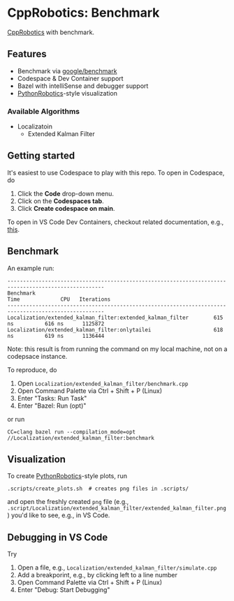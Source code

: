 # CppRobotics: Benchmark

[CppRobotics](https://github.com/onlytailei/CppRobotics) with benchmark.

## Features

- Benchmark via [google/benchmark](https://github.com/google/benchmark)
- Codespace & Dev Container support
- Bazel with intelliSense and debugger support
- [PythonRobotics](https://github.com/AtsushiSakai/PythonRobotics)-style visualization 

### Available Algorithms

- Localizatoin
    - Extended Kalman Filter

## Getting started

It's easiest to use Codespace to play with this repo.
To open in Codespace, do

1. Click the **Code** drop-down menu.
1. Click on the **Codespaces tab**.
1. Click **Create codespace on main**.

To open in VS Code Dev Containers, checkout related documentation, e.g., [this](https://github.com/microsoft/vscode-remote-try-cpp/tree/main#vs-code-dev-containers).

## Benchmark

An example run:

```
-----------------------------------------------------------------------------------------------------
Benchmark                                                           Time             CPU   Iterations
-----------------------------------------------------------------------------------------------------
Localization/extended_kalman_filter:extended_kalman_filter        615 ns          616 ns      1125872
Localization/extended_kalman_filter:onlytailei                    618 ns          619 ns      1136444
```
Note: this result is from running the command on my local machine, not on a codepsace instance.

To reproduce, do

1. Open `Localization/extended_kalman_filter/benchmark.cpp`
1. Open Command Palette via Ctrl + Shift + P (Linux)
1. Enter "Tasks: Run Task"
1. Enter "Bazel: Run (opt)"

or run

```
CC=clang bazel run --compilation_mode=opt //Localization/extended_kalman_filter:benchmark
```

## Visualization

To create [PythonRobotics](https://github.com/AtsushiSakai/PythonRobotics)-style plots, run

```
.scripts/create_plots.sh  # creates png files in .scripts/
```

and open the freshly created `png` file (e.g., `.script/Localization/extended_kalman_filter/extended_kalman_filter.png`) you'd like to see, e.g., in VS Code.

## Debugging in VS Code

Try

1. Open a file, e.g., `Localization/extended_kalman_filter/simulate.cpp`
1. Add a breakporint, e.g., by clicking left to a line number
1. Open Command Palette via Ctrl + Shift + P (Linux)
1. Enter "Debug: Start Debugging"
